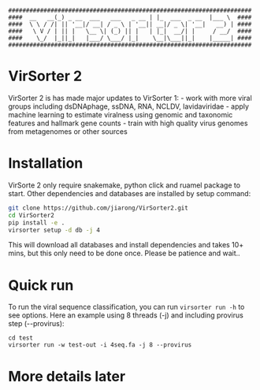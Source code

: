     #####################################################################
    ####  __   __(_) _ __  ___   ___   _ __ | |_  ___  _ __  |___ \  ####
    ####  \ \ / /| || '__|/ __| / _ \ | '__|| __|/ _ \| '__|   __) | ####
    ####   \ V / | || |   \__ \| (_) || |   | |_|  __/| |     / __/  ####
    ####    \_/  |_||_|   |___/ \___/ |_|    \__|\___||_|    |_____| ####
    #####################################################################


# VirSorter 2 

VirSorter 2 is has made major updates to VirSorter 1:
    - work with more viral groups including dsDNAphage, ssDNA, RNA, NCLDV, lavidaviridae
    - apply machine learning to estimate viralness using genomic and taxonomic features and hallmark gene counts
    - train with high quality virus genomes from metagenomes or other sources


# Installation

VirSorte 2 only require snakemake, python click and ruamel package to start. Other dependencies and databases are installed by setup command:

```bash
git clone https://github.com/jiarong/VirSorter2.git
cd VirSorter2
pip install -e .
virsorter setup -d db -j 4
```

This will download all databases and install dependencies and takes 10+ mins, but this only need to be done once. Please be patience and wait..

# Quick run

To run the viral sequence classification, you can run `virsorter run -h` to see options. Here an example using 8 threads (-j) and including provirus step (--provirus):

```
cd test
virsorter run -w test-out -i 4seq.fa -j 8 --provirus
```

# More details later
